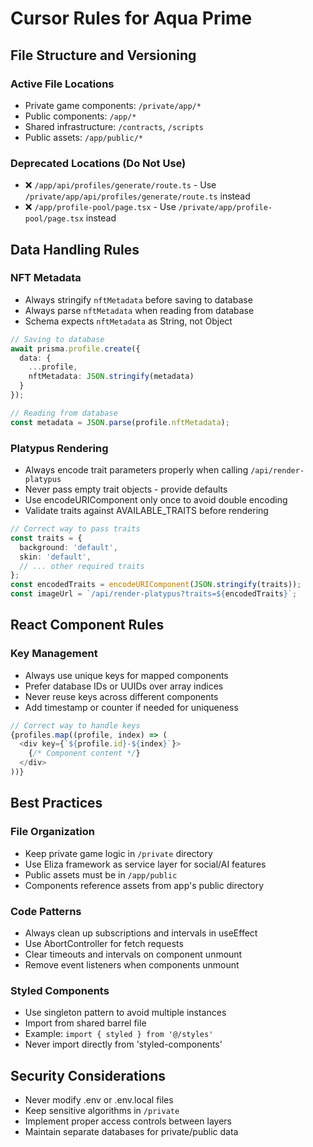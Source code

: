 # Cursor Rules for Aqua Prime

## File Structure and Versioning

### Active File Locations
- Private game components: `/private/app/*`
- Public components: `/app/*`
- Shared infrastructure: `/contracts`, `/scripts`
- Public assets: `/app/public/*`

### Deprecated Locations (Do Not Use)
- ❌ `/app/api/profiles/generate/route.ts` - Use `/private/app/api/profiles/generate/route.ts` instead
- ❌ `/app/profile-pool/page.tsx` - Use `/private/app/profile-pool/page.tsx` instead

## Data Handling Rules

### NFT Metadata
- Always stringify `nftMetadata` before saving to database
- Always parse `nftMetadata` when reading from database
- Schema expects `nftMetadata` as String, not Object
```typescript
// Saving to database
await prisma.profile.create({
  data: {
    ...profile,
    nftMetadata: JSON.stringify(metadata)
  }
});

// Reading from database
const metadata = JSON.parse(profile.nftMetadata);
```

### Platypus Rendering
- Always encode trait parameters properly when calling `/api/render-platypus`
- Never pass empty trait objects - provide defaults
- Use encodeURIComponent only once to avoid double encoding
- Validate traits against AVAILABLE_TRAITS before rendering
```typescript
// Correct way to pass traits
const traits = {
  background: 'default',
  skin: 'default',
  // ... other required traits
};
const encodedTraits = encodeURIComponent(JSON.stringify(traits));
const imageUrl = `/api/render-platypus?traits=${encodedTraits}`;
```

## React Component Rules

### Key Management
- Always use unique keys for mapped components
- Prefer database IDs or UUIDs over array indices
- Never reuse keys across different components
- Add timestamp or counter if needed for uniqueness
```typescript
// Correct way to handle keys
{profiles.map((profile, index) => (
  <div key={`${profile.id}-${index}`}>
    {/* Component content */}
  </div>
))}
```

## Best Practices

### File Organization
- Keep private game logic in `/private` directory
- Use Eliza framework as service layer for social/AI features
- Public assets must be in `/app/public`
- Components reference assets from app's public directory

### Code Patterns
- Always clean up subscriptions and intervals in useEffect
- Use AbortController for fetch requests
- Clear timeouts and intervals on component unmount
- Remove event listeners when components unmount

### Styled Components
- Use singleton pattern to avoid multiple instances
- Import from shared barrel file
- Example: `import { styled } from '@/styles'`
- Never import directly from 'styled-components'

## Security Considerations
- Never modify .env or .env.local files
- Keep sensitive algorithms in `/private`
- Implement proper access controls between layers
- Maintain separate databases for private/public data